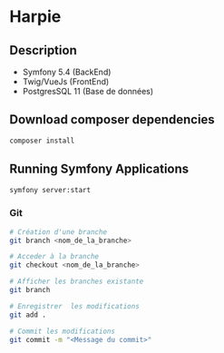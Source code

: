 # Harpie

## Description

- Symfony 5.4 (BackEnd)
- Twig/VueJs (FrontEnd)
- PostgresSQL 11 (Base de données)


## Download composer dependencies

```bash
composer install
```

## Running Symfony Applications

```bash
symfony server:start
```

### Git

```bash
# Création d'une branche
git branch <nom_de_la_branche>

# Acceder à la branche
git checkout <nom_de_la_branche>

# Afficher les branches existante
git branch

# Enregistrer  les modifications
git add .

# Commit les modifications
git commit -m "<Message du commit>"
```
